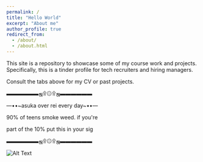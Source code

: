 ```yaml
---
permalink: /
title: "Hello World"
excerpt: "About me"
author_profile: true
redirect_from: 
  - /about/
  - /about.html
---
```


This site is a repository to showcase some of my course work and projects. Specifically, this is a tinder profile for tech recruiters and hiring managers.

Consult the tabs above for my CV or past projects.


▬▬▬▬▬▬ஜ۩۞۩ஜ▬▬▬▬▬▬

―••\~asuka over rei every day\~••―

90% of teens smoke weed. if you're

part of the 10% put this in your sig

▬▬▬▬▬▬ஜ۩۞۩ஜ▬▬▬▬▬▬

![Alt Text](https://github.com/acaide/acaide.github.io/blob/master/images/skeleton.gif)

